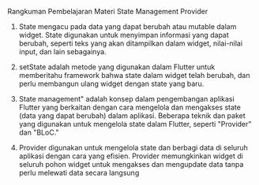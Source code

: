 Rangkuman Pembelajaran Materi State Management Provider

1. State mengacu pada data yang dapat berubah atau mutable dalam widget. State digunakan untuk menyimpan informasi yang dapat berubah, seperti teks yang akan ditampilkan dalam widget, nilai-nilai input, dan lain sebagainya.

2. setState adalah metode yang digunakan dalam Flutter untuk memberitahu framework bahwa state dalam widget telah berubah, dan perlu membangun ulang widget dengan state yang baru. 

3. State management" adalah konsep dalam pengembangan aplikasi Flutter yang berkaitan dengan cara mengelola dan mengakses state (data yang dapat berubah) dalam aplikasi. Beberapa teknik dan paket yang digunakan untuk mengelola state dalam Flutter, seperti "Provider" dan "BLoC."

4. Provider  digunakan untuk mengelola state dan berbagi data di seluruh aplikasi dengan cara yang efisien. Provider memungkinkan widget di seluruh pohon widget untuk mengakses dan mengupdate data tanpa perlu melewati data secara langsung